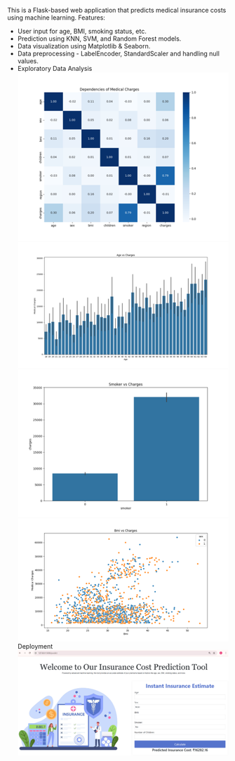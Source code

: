 This is a Flask-based web application that predicts medical insurance costs using machine learning.
Features:
- User input for age, BMI, smoking status, etc.
- Prediction using KNN, SVM, and Random Forest models.
- Data visualization using Matplotlib & Seaborn.
- Data preprocessing - LabelEncoder, StandardScaler and handling null values.
- Exploratory Data Analysis
![Heatmap](sampleImages/Cor.png)
![Age vs Charges ](sampleImages/AgevsCharges.png)
![Smoker vs Charges](sampleImages/SmokervsCharges.png)
![BMI vs Charges](sampleImages/BmivsCharges.png)
Deployment
![App demo](sampleImages/demo.png)





